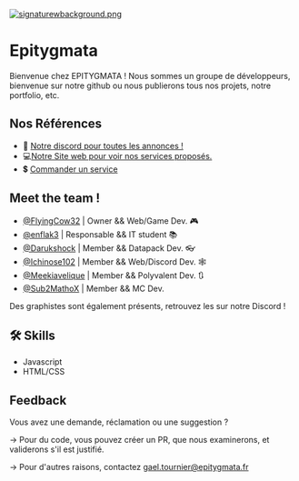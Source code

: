
[![signaturewbackground.png](https://i.postimg.cc/sgj945Lk/signaturewbackground.png)](https://postimg.cc/ZCQdTv4H)



# Epitygmata

Bienvenue chez EPITYGMATA ! 
Nous sommes un groupe de développeurs, bienvenue sur notre github ou nous publierons tous nos projets, notre portfolio, etc. 


## Nos Références

 - 🤖 [Notre discord pour toutes les annonces !](https://discord.gg/nKmrsHdQ4v)
 - 💻[Notre Site web pour voir nos services proposés.](https://www.epitygmata.fr/)
 - 💲 [Commander un service](https://www.epitygmata.fr/contactcommandes)


## Meet the team ! 

- [@FlyingCow32](https://github.com/FlyingCow31) | Owner && Web/Game Dev. 🎮
- [@enflak3](https://github.com/enflak3) | Responsable && IT student 📚
- [@Darukshock](https://github.com/Darukshock) | Member && Datapack Dev. 👓
- [@Ichinose102](https://github.com/Ichinose102) | Member && Web/Discord Dev. 🕸
- [@Meekiavelique](https://github.com/Meekiavelique) | Member && Polyvalent Dev. 🔃 
- [@Sub2MathoX](https://github.com/Sub2MathoX) | Member && MC Dev.

Des graphistes sont également présents, retrouvez les sur notre Discord !

 

## 🛠 Skills
- Javascript
- HTML/CSS


## Feedback

Vous avez une demande, réclamation ou une suggestion ? 

-> Pour du code, vous pouvez créer un PR, que nous examinerons, et validerons s'il est justifié. 

-> Pour d'autres raisons, contactez gael.tournier@epitygmata.fr

